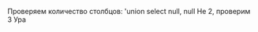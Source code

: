  Проверяем количество столбцов: 'union select null, null
[](https://github.com/TsyganenkoE/Hacking/blob/master/3.SQL%20injection%20UNION%20attack%2C%20determining%20the%20number%20of%20columns%20returned%20by%20the%20query/3_1.SQL%20injection%20UNION%20attack%2C%20determining%20the%20number%20of%20columns%20returned%20by%20the%20query.png)
Не 2, проверим 3
[](https://github.com/TsyganenkoE/Hacking/blob/master/3.SQL%20injection%20UNION%20attack%2C%20determining%20the%20number%20of%20columns%20returned%20by%20the%20query/3.SQL%20injection%20UNION%20attack%2C%20determining%20the%20number%20of%20columns%20returned%20by%20the%20query.png)
Ура

